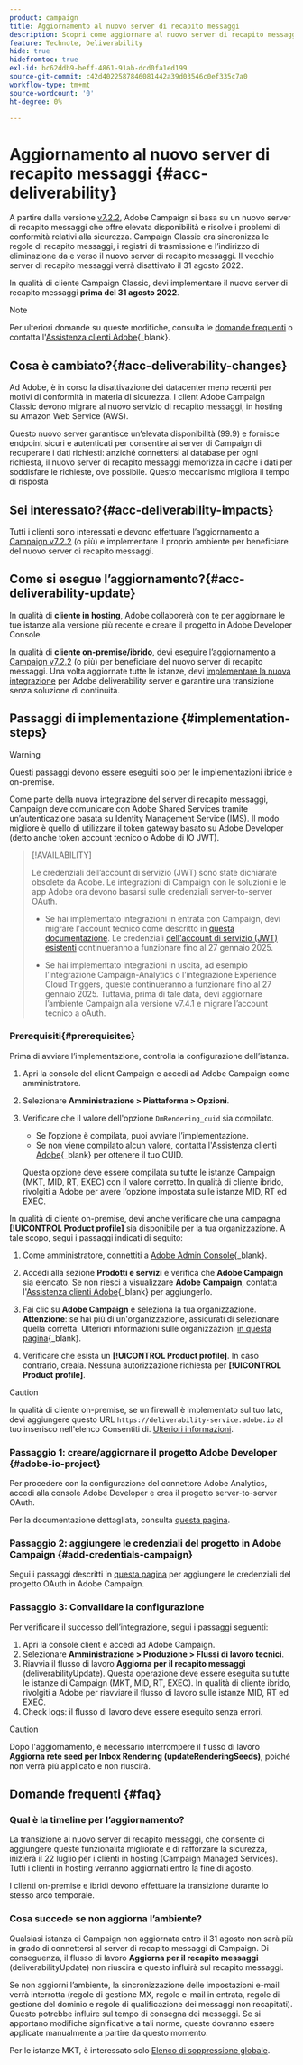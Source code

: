 ```yaml
---
product: campaign
title: Aggiornamento al nuovo server di recapito messaggi
description: Scopri come aggiornare al nuovo server di recapito messaggi di Campaign
feature: Technote, Deliverability
hide: true
hidefromtoc: true
exl-id: bc62ddb9-beff-4861-91ab-dcd0fa1ed199
source-git-commit: c42d4022587846081442a39d03546c0ef335c7a0
workflow-type: tm+mt
source-wordcount: '0'
ht-degree: 0%

---
```


# Aggiornamento al nuovo server di recapito messaggi {#acc-deliverability}

A partire dalla versione [v7.2.2](../../rn/using/latest-release.md#release-7-2-2), Adobe Campaign si basa su un nuovo server di recapito messaggi che offre elevata disponibilità e risolve i problemi di conformità relativi alla sicurezza. Campaign Classic ora sincronizza le regole di recapito messaggi, i registri di trasmissione e l’indirizzo di eliminazione da e verso il nuovo server di recapito messaggi. Il vecchio server di recapito messaggi verrà disattivato il 31 agosto 2022.

In qualità di cliente Campaign Classic, devi implementare il nuovo server di recapito messaggi **prima del 31 agosto 2022**.

>[!NOTE]
>
>Per ulteriori domande su queste modifiche, consulta le [domande frequenti](#faq) o contatta l&#39;[Assistenza clienti Adobe](https://helpx.adobe.com/it/enterprise/admin-guide.html/enterprise/using/support-for-experience-cloud.ug.html){_blank}.
>

## Cosa è cambiato?{#acc-deliverability-changes}

Ad Adobe, è in corso la disattivazione dei datacenter meno recenti per motivi di conformità in materia di sicurezza. I client Adobe Campaign Classic devono migrare al nuovo servizio di recapito messaggi, in hosting su Amazon Web Service (AWS).

Questo nuovo server garantisce un’elevata disponibilità (99.9)&#x200B; e fornisce endpoint sicuri e autenticati per consentire ai server di Campaign di recuperare i dati richiesti: anziché connettersi al database per ogni richiesta, il nuovo server di recapito messaggi memorizza in cache i dati per soddisfare le richieste, ove possibile. Questo meccanismo migliora il tempo di risposta&#x200B;

## Sei interessato?{#acc-deliverability-impacts}

Tutti i clienti sono interessati e devono effettuare l’aggiornamento a [Campaign v7.2.2](../../rn/using/latest-release.md#release-7-2-2) (o più) e implementare il proprio ambiente per beneficiare del nuovo server di recapito messaggi.

## Come si esegue l’aggiornamento?{#acc-deliverability-update}

In qualità di **cliente in hosting**, Adobe collaborerà con te per aggiornare le tue istanze alla versione più recente e creare il progetto in Adobe Developer Console.

In qualità di **cliente on-premise/ibrido**, devi eseguire l’aggiornamento a [Campaign v7.2.2](../../rn/using/latest-release.md#release-7-2-2) (o più) per beneficiare del nuovo server di recapito messaggi. Una volta aggiornate tutte le istanze, devi [implementare la nuova integrazione](#implementation-steps) per Adobe deliverability server e garantire una transizione senza soluzione di continuità.

## Passaggi di implementazione {#implementation-steps}

>[!WARNING]
>
>Questi passaggi devono essere eseguiti solo per le implementazioni ibride e on-premise.

Come parte della nuova integrazione del server di recapito messaggi, Campaign deve comunicare con Adobe Shared Services tramite un’autenticazione basata su Identity Management Service (IMS). Il modo migliore è quello di utilizzare il token gateway basato su Adobe Developer (detto anche token account tecnico o Adobe di IO JWT).

>[!AVAILABILITY]
>
> Le credenziali dell’account di servizio (JWT) sono state dichiarate obsolete da Adobe. Le integrazioni di Campaign con le soluzioni e le app Adobe ora devono basarsi sulle credenziali server-to-server OAuth. </br>
>
> * Se hai implementato integrazioni in entrata con Campaign, devi migrare l&#39;account tecnico come descritto in [questa documentazione](https://developer.adobe.com/developer-console/docs/guides/authentication/ServerToServerAuthentication/migration/#_blank). Le credenziali [dell&#39;account di servizio (JWT) esistenti](../../integrations/using/oauth-technical-account.md) continueranno a funzionare fino al 27 gennaio 2025. </br>
>
> * Se hai implementato integrazioni in uscita, ad esempio l’integrazione Campaign-Analytics o l’integrazione Experience Cloud Triggers, queste continueranno a funzionare fino al 27 gennaio 2025. Tuttavia, prima di tale data, devi aggiornare l’ambiente Campaign alla versione v7.4.1 e migrare l’account tecnico a oAuth.

### Prerequisiti{#prerequisites}

Prima di avviare l’implementazione, controlla la configurazione dell’istanza.

1. Apri la console del client Campaign e accedi ad Adobe Campaign come amministratore.
1. Selezionare **Amministrazione > Piattaforma > Opzioni**.
1. Verificare che il valore dell&#39;opzione `DmRendering_cuid` sia compilato.

   * Se l’opzione è compilata, puoi avviare l’implementazione.
   * Se non viene compilato alcun valore, contatta l&#39;[Assistenza clienti Adobe](https://helpx.adobe.com/it/enterprise/admin-guide.html/enterprise/using/support-for-experience-cloud.ug.html){_blank} per ottenere il tuo CUID.

   Questa opzione deve essere compilata su tutte le istanze Campaign (MKT, MID, RT, EXEC) con il valore corretto. In qualità di cliente ibrido, rivolgiti a Adobe per avere l’opzione impostata sulle istanze MID, RT ed EXEC.

In qualità di cliente on-premise, devi anche verificare che una campagna **[!UICONTROL Product profile]** sia disponibile per la tua organizzazione. A tale scopo, segui i passaggi indicati di seguito:

1. Come amministratore, connettiti a [Adobe Admin Console](https://adminconsole.adobe.com/){_blank}.
1. Accedi alla sezione **Prodotti e servizi** e verifica che **Adobe Campaign** sia elencato.
Se non riesci a visualizzare **Adobe Campaign**, contatta l&#39;[Assistenza clienti Adobe](https://helpx.adobe.com/it/enterprise/admin-guide.html/enterprise/using/support-for-experience-cloud.ug.html){_blank} per aggiungerlo.
1. Fai clic su **Adobe Campaign** e seleziona la tua organizzazione.
   **Attenzione**: se hai più di un&#39;organizzazione, assicurati di selezionare quella corretta. Ulteriori informazioni sulle organizzazioni [in questa pagina](https://experienceleague.adobe.com/docs/control-panel/using/faq.html?lang=it#ims-org-id){_blank}.

1. Verificare che esista un **[!UICONTROL Product profile]**. In caso contrario, creala. Nessuna autorizzazione richiesta per **[!UICONTROL Product profile]**.


>[!CAUTION]
>
>In qualità di cliente on-premise, se un firewall è implementato sul tuo lato, devi aggiungere questo URL `https://deliverability-service.adobe.io` al tuo inserisco nell&#39;elenco Consentiti di. [Ulteriori informazioni](../../installation/using/url-permissions.md).


### Passaggio 1: creare/aggiornare il progetto Adobe Developer {#adobe-io-project}

Per procedere con la configurazione del connettore Adobe Analytics, accedi alla console Adobe Developer e crea il progetto server-to-server OAuth.

Per la documentazione dettagliata, consulta [questa pagina](../../integrations/using/oauth-technical-account.md#oauth-service).

### Passaggio 2: aggiungere le credenziali del progetto in Adobe Campaign {#add-credentials-campaign}

Segui i passaggi descritti in [questa pagina](../../integrations/using/oauth-technical-account.md#add-credentials) per aggiungere le credenziali del progetto OAuth in Adobe Campaign.

### Passaggio 3: Convalidare la configurazione

Per verificare il successo dell’integrazione, segui i passaggi seguenti:

1. Apri la console client e accedi ad Adobe Campaign.
1. Selezionare **Amministrazione > Produzione > Flussi di lavoro tecnici**.
1. Riavvia il flusso di lavoro **Aggiorna per il recapito messaggi** (deliverabilityUpdate). Questa operazione deve essere eseguita su tutte le istanze di Campaign (MKT, MID, RT, EXEC). In qualità di cliente ibrido, rivolgiti a Adobe per riavviare il flusso di lavoro sulle istanze MID, RT ed EXEC.
1. Check logs: il flusso di lavoro deve essere eseguito senza errori.

>[!CAUTION]
>
>Dopo l&#39;aggiornamento, è necessario interrompere il flusso di lavoro **Aggiorna rete seed per Inbox Rendering (updateRenderingSeeds)**, poiché non verrà più applicato e non riuscirà.

## Domande frequenti {#faq}

### Qual è la timeline per l’aggiornamento?

La transizione al nuovo server di recapito messaggi, che consente di aggiungere queste funzionalità migliorate e di rafforzare la sicurezza, inizierà il 22 luglio per i clienti in hosting (Campaign Managed Services). Tutti i clienti in hosting verranno aggiornati entro la fine di agosto.

I clienti on-premise e ibridi devono effettuare la transizione durante lo stesso arco temporale.

### Cosa succede se non aggiorna l’ambiente?

Qualsiasi istanza di Campaign non aggiornata entro il 31 agosto non sarà più in grado di connettersi al server di recapito messaggi di Campaign. Di conseguenza, il flusso di lavoro **Aggiorna per il recapito messaggi** (deliverabilityUpdate) non riuscirà e questo influirà sul recapito messaggi.

Se non aggiorni l’ambiente, la sincronizzazione delle impostazioni e-mail verrà interrotta (regole di gestione MX, regole e-mail in entrata, regole di gestione del dominio e regole di qualificazione dei messaggi non recapitati). Questo potrebbe influire sul tempo di consegna dei messaggi. Se si apportano modifiche significative a tali norme, queste dovranno essere applicate manualmente a partire da questo momento.

Per le istanze MKT, è interessato solo [Elenco di soppressione globale](../../campaign-opt/using/filtering-rules.md#default-deliverability-exclusion-rules).
